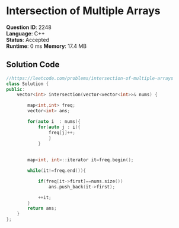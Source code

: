 # Intersection of Multiple Arrays

**Question ID**: 2248  
**Language**: C++  
**Status**: Accepted  
**Runtime**: 0 ms 
**Memory**: 17.4  MB

## Solution Code
```cpp
//https://leetcode.com/problems/intersection-of-multiple-arrays
class Solution {
public:
    vector<int> intersection(vector<vector<int>>& nums) {

        map<int,int> freq;
        vector<int> ans;

        for(auto i  : nums){
            for(auto j : i){
                freq[j]++;
                }
            }
        
        
        map<int, int>::iterator it=freq.begin();

        while(it!=freq.end()){

            if(freq[it->first]==nums.size())
                ans.push_back(it->first);

            ++it;
        }
        return ans;
    }
};
```

